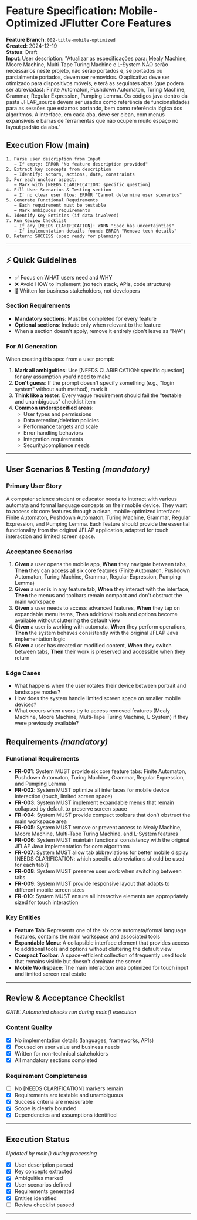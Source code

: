 # Feature Specification: Mobile-Optimized JFlutter Core Features

**Feature Branch**: `002-title-mobile-optimized`  
**Created**: 2024-12-19  
**Status**: Draft  
**Input**: User description: "Atualizar as especificações para: Mealy Machine, Moore Machine, Multi-Tape Turing Machine e L-System NÃO serão necessários neste projeto, não serão portados e, se portados ou parcialmente portados, devem ser removidos. O aplicativo deve ser otimizado para dispositivos móveis, e terá as seguintes abas (que podem ser abreviadas): Finite Automaton, Pushdown Automaton, Turing Machine, Grammar, Regular Expression, Pumping Lemma. Os códigos java dentro da pasta JFLAP_source devem ser usados como referência de funcionalidades para as sessões que estamos portando, bem como referência lógica dos algoritmos. A interface, em cada aba, deve ser clean, com menus expansíveis e barras de ferramentas que não ocupem muito espaço no layout padrão da aba."

## Execution Flow (main)
```
1. Parse user description from Input
   → If empty: ERROR "No feature description provided"
2. Extract key concepts from description
   → Identify: actors, actions, data, constraints
3. For each unclear aspect:
   → Mark with [NEEDS CLARIFICATION: specific question]
4. Fill User Scenarios & Testing section
   → If no clear user flow: ERROR "Cannot determine user scenarios"
5. Generate Functional Requirements
   → Each requirement must be testable
   → Mark ambiguous requirements
6. Identify Key Entities (if data involved)
7. Run Review Checklist
   → If any [NEEDS CLARIFICATION]: WARN "Spec has uncertainties"
   → If implementation details found: ERROR "Remove tech details"
8. Return: SUCCESS (spec ready for planning)
```

---

## ⚡ Quick Guidelines
- ✅ Focus on WHAT users need and WHY
- ❌ Avoid HOW to implement (no tech stack, APIs, code structure)
- 👥 Written for business stakeholders, not developers

### Section Requirements
- **Mandatory sections**: Must be completed for every feature
- **Optional sections**: Include only when relevant to the feature
- When a section doesn't apply, remove it entirely (don't leave as "N/A")

### For AI Generation
When creating this spec from a user prompt:
1. **Mark all ambiguities**: Use [NEEDS CLARIFICATION: specific question] for any assumption you'd need to make
2. **Don't guess**: If the prompt doesn't specify something (e.g., "login system" without auth method), mark it
3. **Think like a tester**: Every vague requirement should fail the "testable and unambiguous" checklist item
4. **Common underspecified areas**:
   - User types and permissions
   - Data retention/deletion policies  
   - Performance targets and scale
   - Error handling behaviors
   - Integration requirements
   - Security/compliance needs

---

## User Scenarios & Testing *(mandatory)*

### Primary User Story
A computer science student or educator needs to interact with various automata and formal language concepts on their mobile device. They want to access six core features through a clean, mobile-optimized interface: Finite Automaton, Pushdown Automaton, Turing Machine, Grammar, Regular Expression, and Pumping Lemma. Each feature should provide the essential functionality from the original JFLAP application, adapted for touch interaction and limited screen space.

### Acceptance Scenarios
1. **Given** a user opens the mobile app, **When** they navigate between tabs, **Then** they can access all six core features (Finite Automaton, Pushdown Automaton, Turing Machine, Grammar, Regular Expression, Pumping Lemma)
2. **Given** a user is in any feature tab, **When** they interact with the interface, **Then** the menus and toolbars remain compact and don't obstruct the main workspace
3. **Given** a user needs to access advanced features, **When** they tap on expandable menu items, **Then** additional tools and options become available without cluttering the default view
4. **Given** a user is working with automata, **When** they perform operations, **Then** the system behaves consistently with the original JFLAP Java implementation logic
5. **Given** a user has created or modified content, **When** they switch between tabs, **Then** their work is preserved and accessible when they return

### Edge Cases
- What happens when the user rotates their device between portrait and landscape modes?
- How does the system handle limited screen space on smaller mobile devices?
- What occurs when users try to access removed features (Mealy Machine, Moore Machine, Multi-Tape Turing Machine, L-System) if they were previously available?

## Requirements *(mandatory)*

### Functional Requirements
- **FR-001**: System MUST provide six core feature tabs: Finite Automaton, Pushdown Automaton, Turing Machine, Grammar, Regular Expression, and Pumping Lemma
- **FR-002**: System MUST optimize all interfaces for mobile device interaction (touch, limited screen space)
- **FR-003**: System MUST implement expandable menus that remain collapsed by default to preserve screen space
- **FR-004**: System MUST provide compact toolbars that don't obstruct the main workspace area
- **FR-005**: System MUST remove or prevent access to Mealy Machine, Moore Machine, Multi-Tape Turing Machine, and L-System features
- **FR-006**: System MUST maintain functional consistency with the original JFLAP Java implementation for core algorithms
- **FR-007**: System MUST allow tab abbreviations for better mobile display [NEEDS CLARIFICATION: which specific abbreviations should be used for each tab?]
- **FR-008**: System MUST preserve user work when switching between tabs
- **FR-009**: System MUST provide responsive layout that adapts to different mobile screen sizes
- **FR-010**: System MUST ensure all interactive elements are appropriately sized for touch interaction

### Key Entities
- **Feature Tab**: Represents one of the six core automata/formal language features, contains the main workspace and associated tools
- **Expandable Menu**: A collapsible interface element that provides access to additional tools and options without cluttering the default view
- **Compact Toolbar**: A space-efficient collection of frequently used tools that remains visible but doesn't dominate the screen
- **Mobile Workspace**: The main interaction area optimized for touch input and limited screen real estate

---

## Review & Acceptance Checklist
*GATE: Automated checks run during main() execution*

### Content Quality
- [x] No implementation details (languages, frameworks, APIs)
- [x] Focused on user value and business needs
- [x] Written for non-technical stakeholders
- [x] All mandatory sections completed

### Requirement Completeness
- [ ] No [NEEDS CLARIFICATION] markers remain
- [x] Requirements are testable and unambiguous  
- [x] Success criteria are measurable
- [x] Scope is clearly bounded
- [x] Dependencies and assumptions identified

---

## Execution Status
*Updated by main() during processing*

- [x] User description parsed
- [x] Key concepts extracted
- [x] Ambiguities marked
- [x] User scenarios defined
- [x] Requirements generated
- [x] Entities identified
- [ ] Review checklist passed

---
